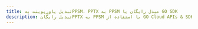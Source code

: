 ---title: تبدیل پاورپوینت بهPPSM، PPTX به PPSM مبدل رایگان یا GO SDKdescription: تبدیل رایگانPPTX به PPSM با استفاده از GO Cloud APIs & SDK. همچنین اسناد Microsoft PowerPoint را در Cloud ایجاد، ویرایش و رندر کنید.---